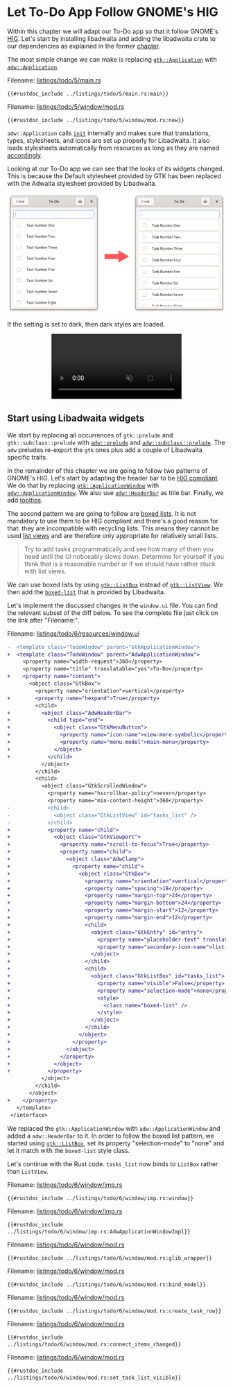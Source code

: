 # Let To-Do App Follow GNOME's HIG

Within this chapter we will adapt our To-Do app so that it follow GNOME's [HIG](https://developer.gnome.org/hig/).
Let's start by installing libadwaita and adding the libadwaita crate to our dependencies as explained in the former [chapter](libadwaita.html).

The most simple change we can make is replacing [`gtk::Application`](https://gtk-rs.org/gtk4-rs/stable/latest/docs/gtk4/struct.Application.html) with [`adw::Application`](https://world.pages.gitlab.gnome.org/Rust/libadwaita-rs/stable/latest/docs/libadwaita/struct.Application.html).

Filename: <a class=file-link href="https://github.com/gtk-rs/gtk4-rs/blob/master/book/listings/todo/5/main.rs">listings/todo/5/main.rs</a>

```rust,no_run,noplayground
{{#rustdoc_include ../listings/todo/5/main.rs:main}}
```

Filename: <a class=file-link href="https://github.com/gtk-rs/gtk4-rs/blob/master/book/listings/todo/5/window/mod.rs">listings/todo/5/window/mod.rs</a>

```rust,no_run,noplayground
{{#rustdoc_include ../listings/todo/5/window/mod.rs:new}}
```

`adw::Application` calls [`init`](https://world.pages.gitlab.gnome.org/Rust/libadwaita-rs/stable/latest/docs/libadwaita/functions/fn.init.html) internally and makes sure that translations, types, stylesheets, and icons are set up properly for Libadwaita. 
It also loads stylesheets automatically from resources as long as they are named [accordingly](https://world.pages.gitlab.gnome.org/Rust/libadwaita-rs/stable/latest/docs/libadwaita/struct.Application.html#automatic-resources).

Looking at our To-Do app we can see that the looks of its widgets changed.
This is because the Default stylesheet provided by GTK has been replaced with the Adwaita stylesheet provided by Libadwaita.

<div style="text-align:center"><img src="img/todo_change.png"/></div>

If the setting is set to dark, then dark styles are loaded.

<div style="text-align:center">
 <video autoplay muted loop>
  <source src="vid/todo_dark.webm" type="video/webm">
Your browser does not support the video tag.
 </video>
</div>


## Start using Libadwaita widgets

We start by replacing all occurrences of `gtk::prelude` and `gtk::subclass::prelude` with [`adw::prelude`](https://world.pages.gitlab.gnome.org/Rust/libadwaita-rs/stable/latest/docs/libadwaita/prelude/index.html) and [`adw::subclass::prelude`](https://world.pages.gitlab.gnome.org/Rust/libadwaita-rs/stable/latest/docs/libadwaita/subclass/prelude/index.html).
The `adw` preludes re-export the `gtk` ones plus add a couple of Libadwaita specific traits.

In the remainder of this chapter we are going to follow two patterns of GNOME's HIG.
Let's start by adapting the header bar to be [HIG compliant](https://developer.gnome.org/hig/patterns/containers/header-bars.html).
We do that by replacing [`gtk::ApplicationWindow`](../docs/gtk4/struct.ApplicationWindow.html) with [`adw::ApplicationWindow`](https://world.pages.gitlab.gnome.org/Rust/libadwaita-rs/stable/latest/docs/libadwaita/struct.ApplicationWindow.html).
We also use [`adw::HeaderBar`](https://world.pages.gitlab.gnome.org/Rust/libadwaita-rs/stable/latest/docs/libadwaita/struct.HeaderBar.html) as title bar.
Finally, we add [tooltips](https://developer.gnome.org/hig/patterns/feedback/tooltips.html).

The second pattern we are going to follow are [boxed lists](https://developer.gnome.org/hig/patterns/containers/boxed-lists.html).
It is not mandatory to use them to be HIG compliant and there's a good reason for that: they are incompatible with recycling lists.
This means they cannot be used [list views](https://developer.gnome.org/hig/patterns/containers/list-column-views.html) and are therefore only appropriate for relatively small lists.

> Try to add tasks programmatically and see how many of them you need until the UI noticeably slows down.
> Determine for yourself if you think that is a reasonable number or if we should have rather stuck with list views.

We can use boxed lists by using [`gtk::ListBox`](../docs/gtk4/struct.ListBox.html) instead of [`gtk::ListView`](../docs/gtk4/struct.ListView.html).
We then add the [`boxed-list`](https://gnome.pages.gitlab.gnome.org/libadwaita/doc/main/boxed-lists.html) that is provided by Libadwaita.


Let's implement the discussed changes in the `window.ui` file.
You can find the relevant subset of the diff below.
To see the complete file just click on the link after "Filename:".

Filename: <a class=file-link href="https://github.com/gtk-rs/gtk4-rs/blob/master/book/listings/todo/6/resources/window.ui">listings/todo/6/resources/window.ui</a>


```diff
-  <template class="TodoWindow" parent="GtkApplicationWindow">
+  <template class="TodoWindow" parent="AdwApplicationWindow">
     <property name="width-request">360</property>
     <property name="title" translatable="yes">To-Do</property>
+    <property name="content">
       <object class="GtkBox">
         <property name="orientation">vertical</property>
+        <property name="hexpand">True</property>
         <child>
+          <object class="AdwHeaderBar">
+            <child type="end">
+              <object class="GtkMenuButton">
+                <property name="icon-name">view-more-symbolic</property>
+                <property name="menu-model">main-menu</property>
+              </object>
+            </child>
           </object>
         </child>
         <child>
           <object class="GtkScrolledWindow">
             <property name="hscrollbar-policy">never</property>
             <property name="min-content-height">360</property>
-            <child>
-              <object class="GtkListView" id="tasks_list" />
-            </child>
+            <property name="child">
+              <object class="GtkViewport">
+                <property name="scroll-to-focus">True</property>
+                <property name="child">
+                  <object class="AdwClamp">
+                    <property name="child">
+                      <object class="GtkBox">
+                        <property name="orientation">vertical</property>
+                        <property name="spacing">18</property>
+                        <property name="margin-top">24</property>
+                        <property name="margin-bottom">24</property>
+                        <property name="margin-start">12</property>
+                        <property name="margin-end">12</property>
+                        <child>
+                          <object class="GtkEntry" id="entry">
+                            <property name="placeholder-text" translatable="yes">Enter a Task…</property>
+                            <property name="secondary-icon-name">list-add-symbolic</property>
+                          </object>
+                        </child>
+                        <child>
+                          <object class="GtkListBox" id="tasks_list">
+                            <property name="visible">False</property>
+                            <property name="selection-mode">none</property>
+                            <style>
+                              <class name="boxed-list" />
+                            </style>
+                          </object>
+                        </child>
+                      </object>
+                    </property>
+                  </object>
+                </property>
+              </object>
+            </property>
           </object>
         </child>
       </object>
+    </property>
   </template>
 </interface>
```

We replaced the `gtk::ApplicationWindow` with `adw::ApplicationWindow` and added a `adw::HeaderBar` to it.
In order to follow the boxed list pattern, we started using [`gtk::ListBox`](../docs/gtk4/struct.ListBox.html), set its property "selection-mode" to "none" and let it match with the `boxed-list` style class. 

Let's continue with the Rust code.
`tasks_list` now binds to `ListBox` rather than `ListView`.

Filename: <a class=file-link href="https://github.com/gtk-rs/gtk4-rs/blob/master/book/listings/todo/6/window/imp.rs">listings/todo/6/window/imp.rs</a>

```rust,no_run,noplayground
{{#rustdoc_include ../listings/todo/6/window/imp.rs:window}}
```


Filename: <a class=file-link href="https://github.com/gtk-rs/gtk4-rs/blob/master/book/listings/todo/6/window/imp.rs">listings/todo/6/window/imp.rs</a>

```rust,no_run,noplayground
{{#rustdoc_include ../listings/todo/6/window/imp.rs:AdwApplicationWindowImpl}}
```

Filename: <a class=file-link href="https://github.com/gtk-rs/gtk4-rs/blob/master/book/listings/todo/6/window/mod.rs">listings/todo/6/window/mod.rs</a>

```rust,no_run,noplayground
{{#rustdoc_include ../listings/todo/6/window/mod.rs:glib_wrapper}}
```

Filename: <a class=file-link href="https://github.com/gtk-rs/gtk4-rs/blob/master/book/listings/todo/6/window/mod.rs">listings/todo/6/window/mod.rs</a>

```rust,no_run,noplayground
{{#rustdoc_include ../listings/todo/6/window/mod.rs:bind_model}}
```

Filename: <a class=file-link href="https://github.com/gtk-rs/gtk4-rs/blob/master/book/listings/todo/6/window/mod.rs">listings/todo/6/window/mod.rs</a>

```rust,no_run,noplayground
{{#rustdoc_include ../listings/todo/6/window/mod.rs:create_task_row}}
```

Filename: <a class=file-link href="https://github.com/gtk-rs/gtk4-rs/blob/master/book/listings/todo/6/window/mod.rs">listings/todo/6/window/mod.rs</a>

```rust,no_run,noplayground
{{#rustdoc_include ../listings/todo/6/window/mod.rs:connect_items_changed}}
```

Filename: <a class=file-link href="https://github.com/gtk-rs/gtk4-rs/blob/master/book/listings/todo/6/window/mod.rs">listings/todo/6/window/mod.rs</a>

```rust,no_run,noplayground
{{#rustdoc_include ../listings/todo/6/window/mod.rs:set_task_list_visible}}
```
